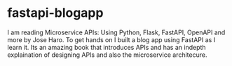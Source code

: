 # fastapi-blogapp
I am reading Microservice APIs: Using Python, Flask, FastAPI, OpenAPI and more by Jose Haro. To get hands on I built a blog app using FastAPI as I learn it.
Its an amazing book that introduces APIs and has an indepth explaination of designing APIs and also the microservice architecure.

